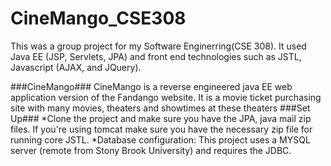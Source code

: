 # CineMango_CSE308 #

This was a group project for my Software Enginerring(CSE 308). It used Java EE (JSP, Servlets, JPA) and front end technologies such as JSTL, Javascript (AJAX, and JQuery).

###CineMango###
  CineMango is a reverse engineered java EE web application version of the Fandango website. It is a movie ticket purchasing site with many movies, theaters and showtimes at these theaters
###Set Up###
*Clone the project and make sure you have the JPA, java mail zip files. If you're using tomcat make sure you have the necessary zip file for running core JSTL.
*Database configuration: This project uses a MYSQL server (remote from Stony Brook University) and requires the JDBC.
